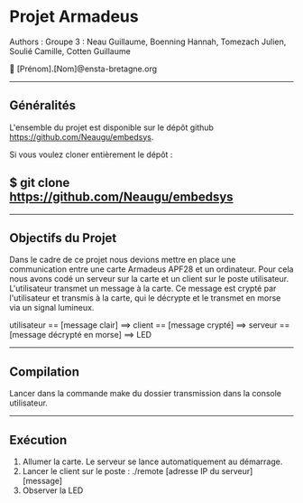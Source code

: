 # Projet Armadeus 

Authors : Groupe 3 : Neau Guillaume, Boenning Hannah, Tomezach Julien, Soulié Camille, Cotten Guillaume

:email: [Prénom].[Nom]@ensta-bretagne.org

-----
## Généralités

L'ensemble du projet est disponible sur le dépôt
github https://github.com/Neaugu/embedsys.

Si vous voulez cloner entièrement le dépôt :

$ git clone https://github.com/Neaugu/embedsys
-----

-----
## Objectifs du Projet

Dans le cadre de ce projet nous devions mettre en place une communication entre une carte Armadeus APF28 et un ordinateur. Pour cela nous avons codé un serveur sur la carte et un client sur le poste utilisateur. L'utilisateur transmet un message à la carte. Ce message est crypté par l'utilisateur et transmis à la carte, qui le décrypte et le transmet en morse via un signal lumineux.

utilisateur    == [message clair] ==>    client   == [message crypté] ==>    serveur    == [message décrypté en morse] ==>    LED

-----
## Compilation
Lancer dans la commande make du dossier transmission dans la console utilisateur.

-----
## Exécution
1. Allumer la carte. Le serveur se lance automatiquement au démarrage.
2. Lancer le client sur le poste : ./remote [adresse IP du serveur] [message]
3. Observer la LED


